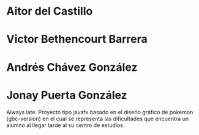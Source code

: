 # Aitor del Castillo
# Victor Bethencourt Barrera
# Andrés Chávez González
# Jonay Puerta González

Always late.
Proyecto tipo javafx basado en el diseño gráfico de pokemon (gbc-version) en el cual se representa las dificultades que encuentra un alumno al llegar tarde al su centro de estudios.
